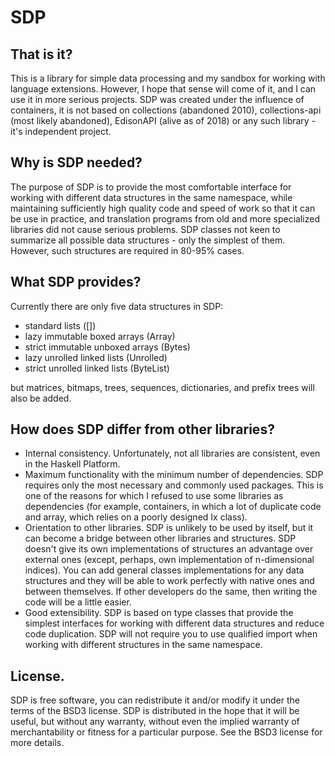 # SDP

That is it?
--------------------------------------------------------------------------------
This is a library for simple data processing and my sandbox for working with
language extensions. However, I hope that sense will come of it, and I can use it in more serious projects.
SDP was created under the influence of containers, it is not based on
collections (abandoned 2010), collections-api (most likely abandoned),
EdisonAPI (alive as of 2018) or any such library - it's independent project.

Why is SDP needed?
--------------------------------------------------------------------------------
The purpose of SDP is to provide the most comfortable interface for working with
different data structures in the same namespace, while maintaining sufficiently
high quality code and speed of work so that it can be use in practice, and
translation programs from old and more specialized libraries did not cause
serious problems.
SDP classes not keen to summarize all possible data structures - only the
simplest of them. However, such structures are required in 80-95% cases.

What SDP provides?
--------------------------------------------------------------------------------
Currently there are only five data structures in SDP:
- standard lists ([])
- lazy   immutable  boxed  arrays (Array)
- strict immutable unboxed arrays (Bytes)
- lazy   unrolled linked lists (Unrolled)
- strict unrolled linked lists (ByteList)

but matrices, bitmaps, trees, sequences, dictionaries, and prefix trees will
also be added.

How does SDP differ from other libraries?
--------------------------------------------------------------------------------
* Internal consistency. Unfortunately, not all libraries are consistent, even in
the Haskell Platform.
* Maximum functionality with the minimum number of dependencies. SDP requires
only the most necessary and commonly used packages. This is one of the reasons
for which I refused to use some libraries as dependencies (for example,
containers, in which a lot of duplicate code and array, which relies on a poorly
designed Ix class).
* Orientation to other libraries. SDP is unlikely to be used by itself, but it
can become a bridge between other libraries and structures. SDP doesn't give its
own implementations of structures an advantage over external ones (except,
perhaps, own implementation of n-dimensional indices). You can add general
classes implementations for any data structures and they will be able to work
perfectly with native ones and between themselves. If other developers do the
same, then writing the code will be a little easier.
* Good extensibility. SDP is based on type classes that provide the simplest
interfaces for working with different data structures and reduce code
duplication. SDP will not require you to use qualified import when working with
different structures in the same namespace.

License.
--------------------------------------------------------------------------------
SDP is free software, you can redistribute it and/or modify it under the
terms of the BSD3 license.
SDP is distributed in the hope that it will be useful, but without any
warranty, without even the implied warranty of merchantability or fitness for
a particular purpose. See the BSD3 license for more details.

